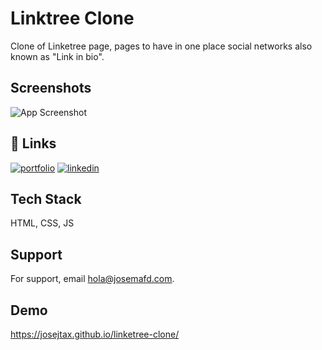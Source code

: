 
# Linktree Clone

Clone of Linketree page, pages to have in one place social networks also known as "Link in bio".

## Screenshots

![App Screenshot](https://raw.githubusercontent.com/josejtax/linketree-clone/main/ASSETS/Captura%20de%20pantalla%202022-12-03%20195432.png)


## 🔗 Links
[![portfolio](https://img.shields.io/badge/my_portfolio-000?style=for-the-badge&logo=ko-fi&logoColor=white)](https://josemafd.com/)
[![linkedin](https://img.shields.io/badge/linkedin-0A66C2?style=for-the-badge&logo=linkedin&logoColor=white)](https://www.linkedin.com/in/josemafd)


## Tech Stack

HTML, CSS, JS


## Support

For support, email hola@josemafd.com.


## Demo

https://josejtax.github.io/linketree-clone/
